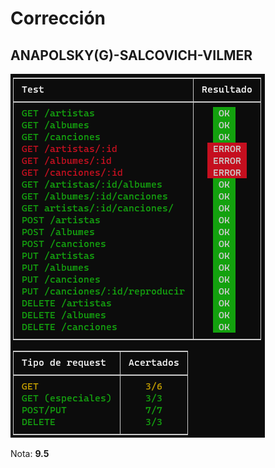 # Corrección

## ANAPOLSKY(G)-SALCOVICH-VILMER

![Tests](ANAPOLSKY(G)-SALCOVICH-VILMER.png)

Nota: **9.5**
